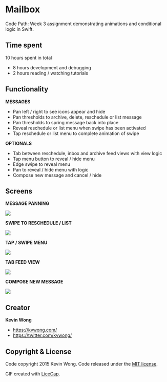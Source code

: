 # Mailbox
Code Path: Week 3 assignment demonstrating animations and conditional logic in Swift.

## Time spent

10 hours spent in total
* 8 hours development and debugging
* 2 hours reading / watching tutorials

## Functionality

**MESSAGES**
* Pan left / right to see icons appear and hide
* Pan thresholds to archive, delete, reschedule or list message
* Pan thresholds to spring message back into place
* Reveal reschedule or list menu when swipe has been activated
* Tap reschedule or list menu to complete animation of swipe

**OPTIONALS**
* Tab between reschedule, inbox and archive feed views with view logic
* Tap menu button to reveal / hide menu
* Edge swipe to reveal menu
* Pan to reveal / hide menu with logic
* Compose new message and cancel / hide

## Screens

**MESSAGE PANNING**

![](https://github.com/kvwong/Mailbox/blob/master/Pan%20Message.gif)

**SWIPE TO RESCHEDULE / LIST**

![](https://github.com/kvwong/Mailbox/blob/master/Swipe%20List.gif)

**TAP / SWIPE MENU**

![](https://github.com/kvwong/Mailbox/blob/master/Menu.gif)

**TAB FEED VIEW**

![](https://github.com/kvwong/Mailbox/blob/master/Tabs.gif)

**COMPOSE NEW MESSAGE**

![](https://github.com/kvwong/Mailbox/blob/master/Compose.gif)

## Creator
**Kevin Wong**
* https://kvwong.com/
* https://twitter.com/kvwong/
 

## Copyright & License
Code copyright 2015 Kevin Wong. Code released under the [MIT license](https://github.com/kvwong/Tip-Calculator/blob/master/License). 

GIF created with [LiceCap](http://www.cockos.com/licecap/).
